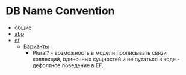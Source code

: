 # DB Name Convention

- [общие](https://www.sqlstyle.guide/ru/)
- [abp](https://docs.abp.io/en/abp/latest/Best-Practices/Entity-Framework-Core-Integration)
- [ef](https://www.learnentityframeworkcore.com/conventions)
  - [Варианты](https://riptutorial.com/efcore-naming-conventions/learn/100002/use-naming-conventions)
    - Plural? - возможность в модели прописывать связи коллекций, одиночных сущностей и не путаться в коде - дефолтное поведение в EF.
